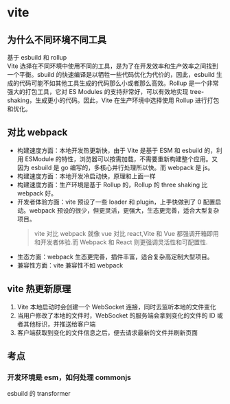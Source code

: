 # vite

## 为什么不同环境不同工具

基于 esbuild 和 rollup  
Vite 选择在不同环境中使用不同的工具，是为了在开发效率和生产效率之间找到一个平衡。sbuild 的快速编译是以牺牲一些代码优化为代价的，因此，esbuild 生成的代码可能不如其他工具生成的代码那么小或者那么高效。Rollup 是一个非常强大的打包工具，它对 ES Modules 的支持非常好，可以有效地实现 tree-shaking，生成更小的代码。因此，Vite 在生产环境中选择使用 Rollup 进行打包和优化。

## 对比 webpack

- 构建速度方面：本地开发热更新快，由于 Vite 是基于 ESM 和 esbuild 的，利用 ESModule 的特性，浏览器可以按需加载，不需要重新构建整个应用。又因为 esbuild 是 go 编写的，多核心并行处理所以快。而 webpack 是 js。
- 构建速度方面：本地开发冷启动快，原理和上面一样
- 构建速度方面：生产环境是基于 Rollup 的，Rollup 的 three shaking 比 webpack 好。
- 开发者体验方面：vite 预设了一些 loader 和 plugin，上手快做到了 0 配置启动。webpack 预设的很少，但更灵活，更强大，生态更完善，适合大型复杂项目。
  > vite 对比 webpack 就像 vue 对比 react,Vite 和 Vue 都强调开箱即用和开发者体验.而 Webpack 和 React 则更强调灵活性和可配置性.
- 生态方面：webpack 生态更完善，插件丰富，适合复杂高定制大型项目。
- 兼容性方面：vite 兼容性不如 webpack

## vite 热更新原理

1. Vite 本地启动时会创建一个 WebSocket 连接，同时去监听本地的文件变化
2. 当用户修改了本地的文件时，WebSocket 的服务端会拿到变化的文件的 ID 或者其他标识，并推送给客户端
3. 客户端获取到变化的文件信息之后，便去请求最新的文件并刷新页面

## 考点

### 开发环境是 esm，如何处理 commonjs

esbuild 的 transformer
